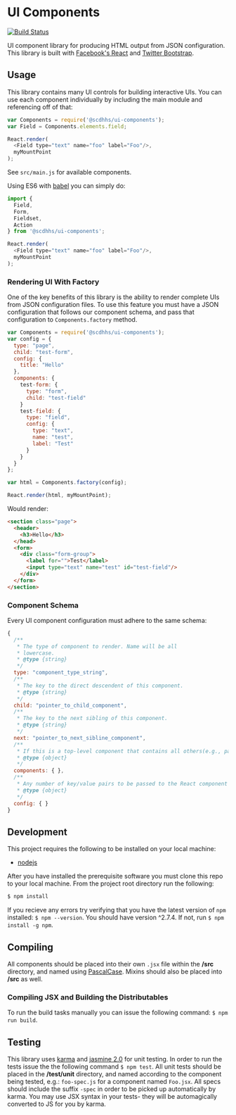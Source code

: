 # UI Components
[![Build Status](https://travis-ci.org/scdhhs/ui-components.svg?branch=master)](https://travis-ci.org/scdhhs/ui-components)

UI component library for producing HTML output from JSON configuration. This library is built with [Facebook's React](http://facebook.github.io/react/) and [Twitter Bootstrap](http://getbootstrap.com).

## Usage
This library contains many UI controls for building interactive UIs. You can use each component individually by including the main module and referencing off of that:

```javascript
var Components = require('@scdhhs/ui-components');
var Field = Components.elements.field;

React.render(
  <Field type="text" name="foo" label="Foo"/>,
  myMountPoint
);
```
See `src/main.js` for available components.

Using ES6 with [babel](http://babel.io) you can simply do:
```javascript
import {
  Field,
  Form,
  Fieldset,
  Action
} from '@scdhhs/ui-components';

React.render(
  <Field type="text" name="foo" label="Foo"/>,
  myMountPoint
);
```

### Rendering UI With Factory

One of the key benefits of this library is the ability to render complete UIs from JSON configuration files. To use this feature you must have a JSON configuration that follows our component schema, and pass that configuration to `Components.factory` method.

```javascript
var Components = require('@scdhhs/ui-components');
var config = {
  type: "page",
  child: "test-form",
  config: {
    title: "Hello"
  },
  components: {
    test-form: {
      type: "form",
      child: "test-field"
    }
    test-field: {
      type: "field",
      config: {
        type: "text",
        name: "test",
        label: "Test"
      }
    }
  }
};

var html = Components.factory(config);

React.render(html, myMountPoint);
```
Would render:
```html
<section class="page">
  <header>
    <h3>Hello</h3>
  </head>
  <form>
    <div class="form-group">
      <label for="">Test</label>
      <input type="text" name="test" id="test-field"/>
    </div>
  </form>
</section>
```

### Component Schema
Every UI component configuration must adhere to the same schema:
```javascript
{
  /**
   * The type of component to render. Name will be all
   * lowercase.
   * @type {string}
   */
  type: "component_type_string",
  /**
   * The key to the direct descendent of this component.
   * @type {string}
   */
  child: "pointer_to_child_component",
  /**
   * The key to the next sibling of this component.
   * @type {string}
   */
  next: "pointer_to_next_sibline_component",
  /**
   * If this is a top-level component that contains all others(e.g., page), then you must provide a binary tree of all sub components. Each component's key will be its "id" property, whatever that may be.
   * @type {object}
   */
  components: { },
  /**
   * Any number of key/value pairs to be passed to the React component as props.
   * @type {object}
   */
  config: { }
}
```

## Development
This project requires the following to be installed on your local machine:

* [nodejs](http://nodejs.org)

After you have installed the prerequisite software you must clone this repo to your local machine. From the project root directory run the following:
```bash
$ npm install
```

If you recieve any errors try verifying that you have the latest
version of `npm` installed: `$ npm --version`. You should have version ^2.7.4. If not, run `$ npm install -g npm`.

## Compiling
All components should be placed into their own `.jsx` file within the **/src** directory, and named using [PascalCase](http://c2.com/cgi/wiki?PascalCase). Mixins should also be placed into **/src** as well.

### Compiling JSX and Building the Distributables
To run the build tasks manually you can issue the following command: `$ npm run build`.

## Testing
This library uses [karma](http://karma-runner.github.io/0.12/index.html) and [jasmine 2.0](http://jasmine.github.io/2.0/introduction.html) for unit testing. In order to run the tests issue the the following command `$ npm test`. All unit tests should be placed in the **/test/unit** directory, and named according to the component being tested, e.g.: `foo-spec.js` for a component named `Foo.jsx`. All specs should include the suffix `-spec` in order to be picked up automatically by karma. You may use JSX syntax in your tests- they will be automagically converted to JS for you by karma.
